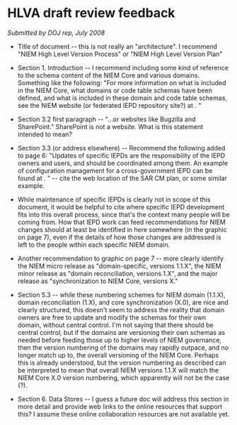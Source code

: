 
# HLVA draft review feedback

*Submitted by DOJ rep, July 2008*

- Title of document -- this is not really an "architecture".  I recommend "NIEM High Level Version Process" or "NIEM High Level Version Plan"

- Section 1. Introduction -- I recommend including some kind of reference to the schema content of the NIEM Core and various domains.  Something like the following: "For more information on what is included in the NIEM Core, what domains or code table schemas have been defined, and what is included in these domain and code table schemas, see the NIEM website (or federated IEPD repository site?) at <weblink>. "

- Section 3.2 first paragraph -- "…or websites like Bugzilla and SharePoint."  SharePoint is not a website.  What is this statement intended to mean?

- Section 3.3 (or address elsewhere) -- Recommend the following added to page 6: "Updates of specific IEPDs are the responsibility of the IEPD owners and users, and should be coordinated among them.  An example of configuration management for a cross-government IEPD can be found at <website>. " -- cite the web location of the SAR CM plan, or some similar example.

- While maintenance of specific IEPDs is clearly not in scope of this document, it would be helpful to cite where specific IEPD development fits into this overall process, since that's the context many people will be coming from.  How that IEPD work can feed recommendations for NIEM changes should at least be identified in here somewhere (in the graphic on page 7), even if the details of how those changes are addressed is left to the people within each specific NIEM domain.

- Another recommendation to graphic on page 7 -- more clearly identify the NIEM micro release as "domain-specific, versions 1.1.X", the NIEM minor release as "domain reconciliation, versions 1.X", and the major release as "synchronization to NIEM Core, versions X."

- Section 5.3 -- while these numbering schemes for NIEM domain (1.1.X), domain reconciliation (1.X), and core synchronization (X.0), are nice and clearly structured, this doesn't seem to address the reality that domain owners are free to update and modify the schemas for their own domain, without central control.  I'm not saying that there should be central control, but if the domains are versioning their own schemas as needed before feeding those up to higher levels of NIEM governance, then the version numbering of the domains may rapidly outpace, and no longer match up to, the overall versioning of the NIEM Core.  Perhaps this is already understood, but the version numbering as described can be interpreted to mean that overall NIEM versions 1.1.X will match the NIEM Core X.0 version numbering, which apparently will not be the case (?).

- Section 6. Data Stores -- I guess a future doc will address this section in more detail and provide web links to the online resources that support this?  I assume these online collaboration resources are not available yet.
